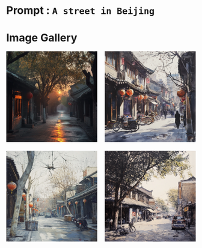 # Prompt : `A street in Beijing`

# Image Gallery

<div style="display: grid; grid-template-columns: 1fr 1fr; gap: 20px; max-width: 800px; margin: 0 auto;">
    <div>
        <img src="A_street_in_Beijing__1.png" alt="Image 1" style="width: 100%; height: auto;">
    </div>
    <div>
        <img src="A_street_in_Beijing__2.png" alt="Image 2" style="width: 100%; height: auto;">
    </div>
    <div>
        <img src="A_street_in_Beijing__3.png" alt="Image 3" style="width: 100%; height: auto;">
    </div>
    <div>
        <img src="A_street_in_Beijing__4.png" alt="Image 4" style="width: 100%; height: auto;">
    </div>
</div>
